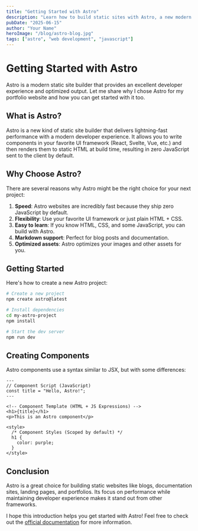 ```yaml
---
title: "Getting Started with Astro"
description: "Learn how to build static sites with Astro, a new modern static site builder."
pubDate: "2025-06-15"
author: "Your Name"
heroImage: "/blog/astro-blog.jpg"
tags: ["astro", "web development", "javascript"]
---
```


# Getting Started with Astro

Astro is a modern static site builder that provides an excellent developer experience and optimized output. Let me share why I chose Astro for my portfolio website and how you can get started with it too.

## What is Astro?

Astro is a new kind of static site builder that delivers lightning-fast performance with a modern developer experience. It allows you to write components in your favorite UI framework (React, Svelte, Vue, etc.) and then renders them to static HTML at build time, resulting in zero JavaScript sent to the client by default.

## Why Choose Astro?

There are several reasons why Astro might be the right choice for your next project:

1. **Speed**: Astro websites are incredibly fast because they ship zero JavaScript by default.
2. **Flexibility**: Use your favorite UI framework or just plain HTML + CSS.
3. **Easy to learn**: If you know HTML, CSS, and some JavaScript, you can build with Astro.
4. **Markdown support**: Perfect for blog posts and documentation.
5. **Optimized assets**: Astro optimizes your images and other assets for you.

## Getting Started

Here's how to create a new Astro project:

```bash
# Create a new project
npm create astro@latest

# Install dependencies
cd my-astro-project
npm install

# Start the dev server
npm run dev
```

## Creating Components

Astro components use a syntax similar to JSX, but with some differences:

```astro
---
// Component Script (JavaScript)
const title = "Hello, Astro!";
---

<!-- Component Template (HTML + JS Expressions) -->
<h1>{title}</h1>
<p>This is an Astro component</p>

<style>
  /* Component Styles (Scoped by default) */
  h1 {
    color: purple;
  }
</style>
```

## Conclusion

Astro is a great choice for building static websites like blogs, documentation sites, landing pages, and portfolios. Its focus on performance while maintaining developer experience makes it stand out from other frameworks.

I hope this introduction helps you get started with Astro! Feel free to check out the [official documentation](https://docs.astro.build) for more information.
